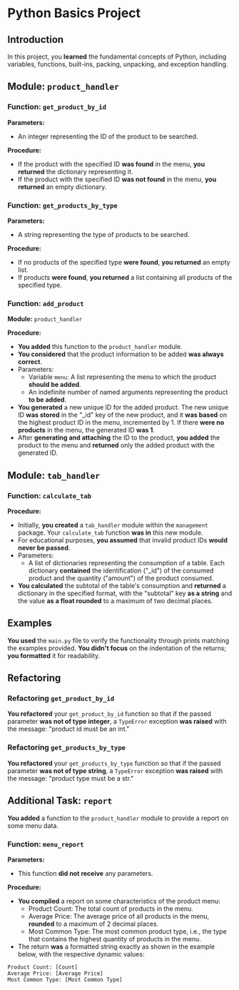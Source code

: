 # Python Basics Project

## Introduction

In this project, you **learned** the fundamental concepts of Python, including variables, functions, built-ins, packing, unpacking, and exception handling.

## Module: `product_handler`

### Function: `get_product_by_id`

**Parameters:**
- An integer representing the ID of the product to be searched.

**Procedure:**
- If the product with the specified ID **was found** in the menu, **you returned** the dictionary representing it.
- If the product with the specified ID **was not found** in the menu, **you returned** an empty dictionary.

### Function: `get_products_by_type`

**Parameters:**
- A string representing the type of products to be searched.

**Procedure:**
- If no products of the specified type **were found**, **you returned** an empty list.
- If products **were found**, **you returned** a list containing all products of the specified type.

### Function: `add_product`

**Module:** `product_handler`

**Procedure:**
- **You added** this function to the `product_handler` module.
- **You considered** that the product information to be added **was always correct**.
- Parameters:
  - Variable `menu`: A list representing the menu to which the product **should be added**.
  - An indefinite number of named arguments representing the product **to be added**.
- **You generated** a new unique ID for the added product. The new unique ID **was stored** in the "_id" key of the new product, and it **was based** on the highest product ID in the menu, incremented by 1. If there **were no products** in the menu, the generated ID **was 1**.
- After **generating and attaching** the ID to the product, **you added** the product to the menu and **returned** only the added product with the generated ID.

## Module: `tab_handler`

### Function: `calculate_tab`

**Procedure:**
- Initially, **you created** a `tab_handler` module within the `management` package. Your `calculate_tab` function **was in** this new module.
- For educational purposes, **you assumed** that invalid product IDs **would never be passed**.
- Parameters:
  - A list of dictionaries representing the consumption of a table. Each dictionary **contained** the identification ("_id") of the consumed product and the quantity ("amount") of the product consumed.
- **You calculated** the subtotal of the table's consumption and **returned** a dictionary in the specified format, with the "subtotal" key **as a string** and the value **as a float rounded** to a maximum of two decimal places.

## Examples

**You used** the `main.py` file to verify the functionality through prints matching the examples provided. **You didn't focus** on the indentation of the returns; **you formatted** it for readability.

## Refactoring

### Refactoring `get_product_by_id`

**You refactored** your `get_product_by_id` function so that if the passed parameter **was not of type integer**, a `TypeError` exception **was raised** with the message: "product id must be an int."

### Refactoring `get_products_by_type`

**You refactored** your `get_products_by_type` function so that if the passed parameter **was not of type string**, a `TypeError` exception **was raised** with the message: "product type must be a str."

## Additional Task: `report`

**You added** a function to the `product_handler` module to provide a report on some menu data.

### Function: `menu_report`

**Parameters:**
- This function **did not receive** any parameters.

**Procedure:**
- **You compiled** a report on some characteristics of the product menu:
  - Product Count: The total count of products in the menu.
  - Average Price: The average price of all products in the menu, **rounded** to a maximum of 2 decimal places.
  - Most Common Type: The most common product type, i.e., the type that contains the highest quantity of products in the menu.
- The return **was** a formatted string exactly as shown in the example below, with the respective dynamic values:

```plaintext
Product Count: [Count]
Average Price: [Average Price]
Most Common Type: [Most Common Type]
